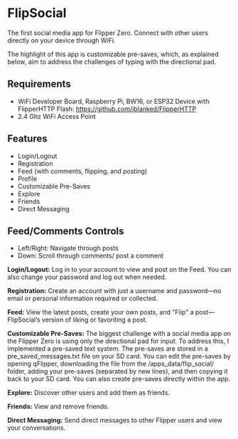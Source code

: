 # FlipSocial
The first social media app for Flipper Zero. Connect with other users directly on your device through WiFi.

The highlight of this app is customizable pre-saves, which, as explained below, aim to address the challenges of typing with the directional pad.

## Requirements
- WiFi Developer Board, Raspberry Pi, BW16, or ESP32 Device with FlipperHTTP Flash: https://github.com/jblanked/FlipperHTTP
- 2.4 Ghz WiFi Access Point

## Features
- Login/Logout
- Registration
- Feed (with comments, flipping, and posting)
- Profile
- Customizable Pre-Saves
- Explore 
- Friends 
- Direct Messaging 

## Feed/Comments Controls
- Left/Right: Navigate through posts
- Down: Scroll through comments/ post a comment

**Login/Logout:** Log in to your account to view and post on the Feed. You can also change your password and log out when needed.

**Registration:** Create an account with just a username and password—no email or personal information required or collected.

**Feed:** View the latest posts, create your own posts, and "Flip" a post—FlipSocial’s version of liking or favoriting a post.

**Customizable Pre-Saves:** The biggest challenge with a social media app on the Flipper Zero is using only the directional pad for input. To address this, I implemented a pre-saved text system. The pre-saves are stored in a pre_saved_messages.txt file on your SD card. You can edit the pre-saves by opening qFlipper, downloading the file from the /apps_data/flip_social/ folder, adding your pre-saves (separated by new lines), and then copying it back to your SD card. You can also create pre-saves directly within the app.

**Explore:** Discover other users and add them as friends.

**Friends:** View and remove friends.

**Direct Messaging:** Send direct messages to other Flipper users and view your conversations.
